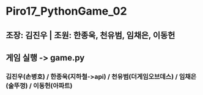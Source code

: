 # Piro17_PythonGame_02

## 조장: 김진우 | 조원: 한종욱, 천유범, 임채은, 이동헌

## 게임 실행 -> game.py

### 김진우(손병호) / 한종욱(지하철->api) / 천유범(더게임오브데스) / 임채은(술뚜껑) / 이동헌(아파트)
